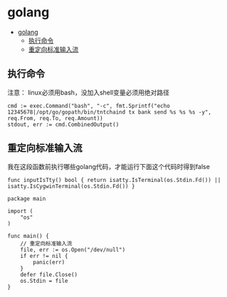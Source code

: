 # golang

<!-- TOC -->
* [golang](#golang)
  * [执行命令](#执行命令)
  * [重定向标准输入流](#重定向标准输入流)
<!-- TOC -->

## 执行命令

注意：
linux必须用bash，没加入shell变量必须用绝对路径

```golang
cmd := exec.Command("bash", "-c", fmt.Sprintf("echo 12345678|/opt/go/gopath/bin/tntchaind tx bank send %s %s %s -y", req.From, req.To, req.Amount))
stdout, err := cmd.CombinedOutput()
```
##  重定向标准输入流
我在这段函数前执行哪些golang代码，才能运行下面这个代码时得到false

`func inputIsTty() bool {
return isatty.IsTerminal(os.Stdin.Fd()) || isatty.IsCygwinTerminal(os.Stdin.Fd())
}`
```golang
package main

import (
	"os"
)

func main() {
	// 重定向标准输入流
	file, err := os.Open("/dev/null")
	if err != nil {
		panic(err)
	}
	defer file.Close()
	os.Stdin = file
}
```